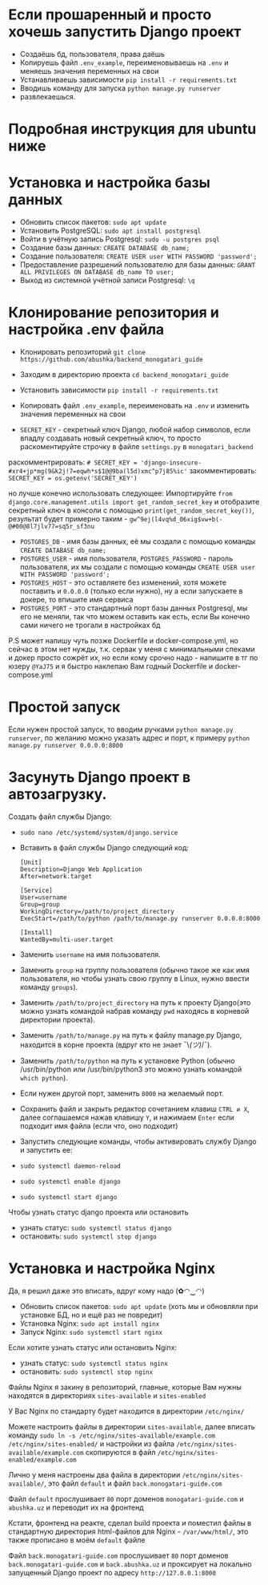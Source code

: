 # Если прошаренный и просто хочешь запустить Django проект
- Создаёшь бд, пользователя, права даёшь
- Копируешь файл `.env_example`, переименовываешь на `.env` и меняешь значения переменных на свои
- Устанавливаешь зависимости `pip install -r requirements.txt`
- Вводишь команду для запуска `python manage.py runserver`
- развлекаешься.

# Подробная инструкция для ubuntu ниже

# Установка и настройка базы данных
- Обновить список пакетов: `sudo apt update`
- Установить PostgreSQL: `sudo apt install postgresql`
- Войти в учётную запись Postgresql: `sudo -u postgres psql`
- Создание базы данных: `CREATE DATABASE db_name;`
- Создание пользователя: `CREATE USER user WITH PASSWORD 'password';`
- Предоставление разрешений пользователю для базы данных: `GRANT ALL PRIVILEGES ON DATABASE db_name TO user;`
- Выход из системной учётной записи Postgresql: `\q`

# Клонирование репозитория и настройка .env файла 
- Клонировать репозиторий `git clone https://github.com/abushka/backend_monogatari_guide`
- Заходим в директорию проекта `cd backend_monogatari_guide`
- Установить зависимости `pip install -r requirements.txt`
- Копировать файл `.env_example`, переименовать на `.env` и изменить значения переменных на свои

- `SECRET_KEY` - секретный ключ Django, любой набор символов, если впадлу создавать новый секретный ключ, то просто раскоментируйте строчку в файле `settings.py` в `monogatari_backend` 

раскомментрировать: `# SECRET_KEY = 'django-insecure-#xr4+jp*mg(9&k2j!7=eqwh*s$1@@9ba(l5d)xmc^p7j85%ic'` 
закомментировать: `SECRET_KEY = os.getenv('SECRET_KEY')`

но лучше конечно использовать следующее:
Импортируйте `from django.core.management.utils import get_random_secret_key` и отобразите секретный ключ в консоли с помощью `print(get_random_secret_key())`, результат будет примерно таким - `gw^9ej(l4vq%d_06xig$vw+b(-@#00@8l7jlv77=sq5r_sf3nu`

- `POSTGRES_DB` - имя базы данных, её мы создали с помощью команды `CREATE DATABASE db_name;`
- `POSTGRES_USER` - имя пользователя, `POSTGRES_PASSWORD` - пароль пользователя, их мы создали с помощью команды `CREATE USER user WITH PASSWORD 'password';`
- `POSTGRES_HOST` - это оставляете без изменений, хотя можете поставить и `0.0.0.0` (только если нужно), ну а если запускаете в докере, то впишите имя сервиса
- `POSTGRES_PORT` - это стандартный порт базы данных Postgresql, мы его не меняли, так что можем оставить как есть, если Вы конечно сами ничего не трогали в настройках бд

P.S может напишу чуть позже Dockerfile и docker-compose.yml, но сейчас в этом нет нужды, т.к. сервак у меня с минимальными спеками и докер просто сожрёт их, но если кому срочно надо - напишите в тг по юзеру `@YaJ75` и я быстро наклепаю Вам годный Dockerfile и docker-compose.yml

# Простой запуск
Если нужен простой запуск, то вводим ручками `python manage.py runserver`, по желанию можно указать адрес и порт, к примеру `python manage.py runserver 0.0.0.0:8000`

# Засунуть Django проект в автозагрузку.
Создать файл службы Django:
- `sudo nano /etc/systemd/system/django.service`
- Вставить в файл службы Django следующий код:

      [Unit]
      Description=Django Web Application
      After=network.target

      [Service]
      User=username
      Group=group
      WorkingDirectory=/path/to/project_directory
      ExecStart=/path/to/python /path/to/manage.py runserver 0.0.0.0:8000

      [Install]
      WantedBy=multi-user.target

- Заменить `username` на имя пользователя.
- Заменить `group` на группу пользователя (обычно такое же как имя пользователя, но чтобы узнать свою группу в Linux, нужно ввести команду `groups`).
- Заменить `/path/to/project_directory` на путь к проекту Django(это можно узнать командой набрав команду `pwd` находясь в корневой директории проекта).
- Заменить `/path/to/manage.py` на путь к файлу manage.py Django, находится в корне проекта (вдруг кто не знает ¯\\_(ツ)_/¯).
- Заменить `/path/to/python` на путь к установке Python (обычно /usr/bin/python или /usr/bin/python3 это можно узнать командой `which python`).
- Если нужен другой порт, заменить `8000` на желаемый порт.

- Сохранить файл и закрыть редактор сочетанием клавиш `CTRL и X`, далее соглашаемся нажав клавишу `Y`, и нажимаем `Enter` если подходит имя файла (если что, оно подходит)

- Запустить следующие команды, чтобы активировать службу Django и запустить ее:
- `sudo systemctl daemon-reload`
- `sudo systemctl enable django`
- `sudo systemctl start django`

Чтобы узнать статус django проекта или остановить
- узнать статус: `sudo systemctl status django`
- остановить: `sudo systemctl stop django`

# Установка и настройка Nginx
Да, я решил даже это вписать, вдруг кому надо (✿◠‿◠)

- Обновить список пакетов: `sudo apt update` (хоть мы и обновляли при установке БД, но и ещё раз не повредит)
- Установка Nginx: `sudo apt install nginx`
- Запуск Nginx: `sudo systemctl start nginx`

Если хотите узнать статус или остановить Nginx:
- узнать статус: `sudo systemctl status nginx`
- остановить: `sudo systemctl stop nginx`

Файлы Nginx я закину в репозиторий, главные, которые Вам нужны находятся в директориях `sites-available` и `sites-enabled`

У Вас Nginx по стандарту будет находится в директории `/etc/nginx/`

Можете настроить файлы в директории `sites-available`, далее вписать команду `sudo ln -s /etc/nginx/sites-available/example.com /etc/nginx/sites-enabled/` и настройки из файла `/etc/nginx/sites-available/example.com` скопируются в файл `/etc/nginx/sites-enabled/example.com`

Лично у меня настроены два файла в директории `/etc/nginx/sites-available/`, это файл `default` и файл `back.monogatari-guide.com`

Файл `default` прослушивает `80` порт доменов `monogatari-guide.com` и `abushka.uz` и переводит их на фронтенд

Кстати, фронтенд на реакте, сделал build проекта и поместил файлы в стандартную директория html-файлов для Nginx - `/var/www/html/`, это также прописано в моём `default` файле

Файл `back.monogatari-guide.com` прослушивает `80` порт доменов `back.monogatari-guide.com` и `back.abushka.uz` и проксирует на локально запущенный Django проект по адресу `http://127.0.0.1:8000`